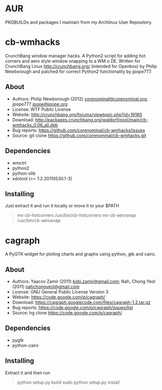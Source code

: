 AUR
===
PKGBUILDs and packages I maintain from my Archlinux User Repository.

# cb-wmhacks
CrunchBang window manager hacks. A Python2 script for adding hot corners and aero style window snapping to a WM o DE. Written for CrunchBang Linux <http://crunchbang.org/> (intended for Openbox) by Philip Newborough and patched for correct Python2 functionality by jpope777.

About
-----
* Authors:	Philip Newborough (2012) <corenominal@corenominal.org>; jpope777 <jpope@jpope.org>
* License:	WTF Public License
* Website:	http://crunchbang.org/forums/viewtopic.php?id=19180
* Download:	http://packages.crunchbang.org/waldorf/pool/main/cb-wmhacks_0.06_all.deb
* Bug reports:	https://github.com/corenominal/cb-wmhacks/issues
* Source:	git clone https://github.com/corenominal/cb-wmhacks.git
 
Dependencies
------------
* wmctrl
* python2
* python-xlib
* xdotool (>= 1:2.20110530.1-3)

Installing
----------
Just extract it and run it locally or move it to your $PATH
>mv cb-hotcorners /usr/bin/cb-hotcorners
>mv cb-aerosnap /usr/bin/cb-aerosnap


# cagraph
A PyGTK widget for ploting charts and graphs using python, gtk and cairo.

About
-----
* Authors:	Yaacov Zamir (2011) <kobi.zamir@gmail.com>; Nah, Chong Yeol (2011) <nahchongyeol@gmail.com>
* License:	GNU General Public License Version 3
* Website:	https://code.google.com/p/cagraph/
* Download:	https://cagraph.googlecode.com/files/cagraph-1.2.tar.gz
* Bug reports:	https://code.google.com/p/cagraph/issues/list
* Source:	hg clone https://code.google.com/p/cagraph/

Dependencies
------------
* pygtk
* python-cairo
 
Installing
----------
Extract it and then run
> python setup.py build
> sudo python setup.py install


